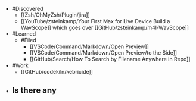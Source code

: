 - #Discovered
	- [[Zsh/OhMyZsh/Plugin/jira]]
	- [[YouTube/zsteinkamp/Your First Max for Live Device Build a WavScope]] which goes over [[GitHub/zsteinkamp/m4l-WavScope]]
- #Learned
	- #Filed
		- [[VSCode/Command/Markdown/Open Preview]]
		- [[VSCode/Command/Markdown/Open Preview/to the Side]]
		- [[GitHub/Search/How To Search by Filename Anywhere in Repo]]
- #Work
	- [[GitHub/codekiln/kebricide]]
- Is there any
	-